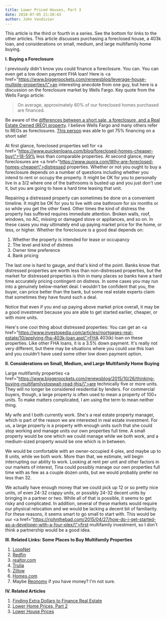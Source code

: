 ```yaml
---
title: Lower Priced Houses, Part 3
date: 2018-07-05 21:28:43
author: John Vandivier
---
```




This article is the third or fourth in a series. See the bottom for links to the other articles. This article discusses purchasing a foreclosed house, a 403k loan, and considerations on small, medium, and large multifamily home buying.

<strong>I. Buying a Foreclosure</strong>

I previously didn't know you could finance a foreclosure. You can. You can even get a low down payment FHA loan! Here is <a href=\"https://www.biggerpockets.com/renewsblog/leverage-house-multiple-properties/\">an interesting anecdote from one guy</a>, but here is a discussion on the foreclosure market by Wells Fargo. Key quote from the Wells Fargo article:
<blockquote>On average, approximately 60% of our foreclosed homes purchased are financed.</blockquote>
Be aware of the <a href=\"https://www.placertitle.com/sites/placertitle/files/upload/onlineLibrary/SSFCREO.pdf\">differences between a short sale, a foreclosure, and a Real Estate Owned (REO) property</a>. I believe Wells Fargo and many others refer to REOs as foreclosures. <a href=\"https://retireby40.org/4-plex-investment/\">This person</a> was able to get 75% financing on a short sale!

At first glance, foreclosed properties sell for <a href=\"https://www.quickenloans.com/blog/foreclosed-homes-cheaper-buy\">18-59% less than comparable properties</a>. At second glance, many foreclosures are <a href=\"https://www.quora.com/Why-are-foreclosed-homes-cheaper\">distressed properties</a>. Whether or not you ought to buy a foreclosure depends on a number of questions including whether you intend to rent or occupy the property. It might be OK for you to personally live in a 3/2 where one of the bathrooms is busted up and you just don't use it, but you are going to have a hard time leasing that unit.

Repairing a distressed property can sometimes be done on a convenient timeline. It might be OK for you to live with one bathroom for six months or so while you get the other fixed. Other times the kind of distress the property has suffered requires immediate attention. Broken walls, roof, windows, no AC, missing or damaged stove or appliances, and so on. In these cases you may ultimately end up paying market price for the home, or less, or higher. Whether the foreclosure is a good deal depends on:
<ol>
 	<li>Whether the property is intended for lease or occupancy</li>
 	<li>The level and kind of distress</li>
 	<li>Owner time preference</li>
 	<li>Bank pricing</li>
</ol>
The last one is hard to gauge, and that's kind of the point. Banks know that distressed properties are worth less than non-distressed properties, but the market for distressed properties is thin in many places so banks have a hard time accurately pricing contingent on distress. In some cases you may run into a genuinely below-market deal. I wouldn't be confident that you, the buyer, can price better than the bank, but some real estate experts claim that sometimes they have found such a deal.

Notice that even if you end up paying above market price overall, it may be a good investment because you are able to get started earlier, cheaper, or with more units.

Here's one cool thing about distressed properties: You can get an <a href=\"https://www.investopedia.com/articles/mortgages-real-estate/10/applying-fha-403k-loan.asp\">FHA 403(k)</a> loan on these properties. Like other FHA loans, it is a 3.5% down payment. It's really not very different, but there may be situations where you could use this loan and you couldn't have used some other low down payment option.

<strong>II. Considerations on Small, Medium, and Large Multifamily Home Buying</strong>

Large multifamily properties <a href=\"https://www.biggerpockets.com/renewsblog/2015/10/26/thinking-buying-multifamilystopwait-read-this/\">are technically five or more units</a>. They will no longer be considered residential by lenders. For commercial buyers, though, a large property is often used to mean a property of 100+ units. To make matters complicated, I am using the term to mean neither thing.

My wife and I both currently work. She's a real estate property manager, which is part of the reason we are interested in real estate investment. For us, a large property is a property with enough units such that she could stop working and manage units our own properties full time. A small property would be one which we could manage while we both work, and a medium-sized property would be one which is in between.

We would be comfortable with an owner-occupied 4-plex, and maybe up to 8 units, while we both work. More than that, we estimate, will begin interrupting our ability to work. Looking at rent per unit and other factors in our markets of interest, Tina could possibly manage our own properties full time with as few as a couple dozen units, but we would probably prefer no less than 32.

We actually have enough money that we could pick up 12 or so pretty nice units, of even 24-32 crappy units, or possibly 24-32 decent units by bringing in a partner or two. While all of that is possible, it seems to get risky and complicated. In addition, several of these markets would require our physical relocation and we would be lacking a decent bit of familiarity. For these reasons, it seems smart to go small to start with. This would be our <a href=\"https://rjohnthebad.com/2015/04/27/how-do-i-get-started-as-a-developer-with-a-four-plex/\">first multifamily investment</a>, so I don't think a partnership would be a good idea.

<strong>III. Related Links: Some Places to Buy Multifamily Properties</strong>
<ol>
 	<li><a href=\"http://www.loopnet.com\">LoopNet</a></li>
 	<li><a href=\"https://www.redfin.com\">Redfin</a></li>
 	<li><a href=\"ttps://www.realtor.com\">realtor.com</a></li>
 	<li><a href=\"https://www.trulia.com\">Trulia</a></li>
 	<li><a href=\"https://www.zillow.com\">Zillow</a></li>
 	<li><a href=\"https://www.homes.com\">Homes.com</a></li>
 	<li>Maybe <a href=\"https://www.reonomy.com\">Reonomy</a> if you have money? I'm not sure.</li>
</ol>
<strong>IV. Related Articles</strong>
<ol>
 	<li><a href=\"http://www.afterecon.com/economics-and-finance/finding-extra-dollars-to-finance-real-estate/\">Finding Extra Dollars to Finance Real Estate</a></li>
 	<li><a href=\"http://www.afterecon.com/economics-and-finance/lower-home-prices-part-2/\">Lower Home Prices, Part 2</a></li>
 	<li><a href=\"http://www.afterecon.com/economics-and-finance/lower-house-prices/\">Lower House Prices</a></li>
</ol>